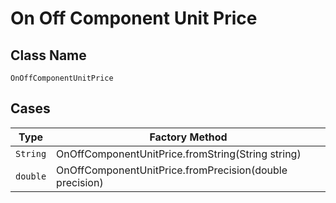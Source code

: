 
# On Off Component Unit Price

## Class Name

`OnOffComponentUnitPrice`

## Cases

| Type | Factory Method |
|  --- | --- |
| `String` | OnOffComponentUnitPrice.fromString(String string) |
| `double` | OnOffComponentUnitPrice.fromPrecision(double precision) |

